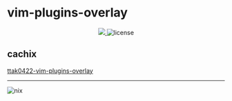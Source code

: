 # vim-plugins-overlay

<p align="center">
<a href="https://github.com/ttak0422/vim-plugins-overlay/actions/workflows/cache.yml">
<img src="https://github.com/ttak0422/vim-plugins-overlay/actions/workflows/cache.yml/badge.svg">
</a>
<img alt="license" src="https://img.shields.io/github/license/ttak0422/vim-plugins-overlay">
</p>

## cachix
[ttak0422-vim-plugins-overlay](https://app.cachix.org/cache/ttak0422-vim-plugins-overlay#pull)

---

<img alt="nix" src="https://builtwithnix.org/badge.svg">
